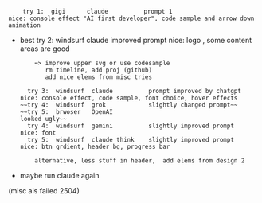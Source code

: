 
        try 1:  gigi      claude          prompt 1                    nice: console effect "AI first developer", code sample and arrow down animation
* best  try 2:  windsurf  claude          improved prompt             nice: logo <WAJ/>, some content areas are good

          => improve upper svg or use codesample
             rm timeline, add proj (github)
             add nice elems from misc tries

        try 3:  windsurf  claude          prompt improved by chatgpt  nice: console effect, code sample, font choice, hover effects
      ~~try 4:  windsurf  grok            slightly changed prompt~~
      ~~try 5:  brwoser   OpenAI                                      looked ugly~~
        try 4:  windsurf  gemini          slightly improved prompt    nice: font
        try 5:  windsurf  claude think    slightly improved prompt    nice: btn grdient, header bg, progress bar

          alternative, less stuff in header,  add elems from design 2

* maybe run claude again

(misc ais failed 2504)
